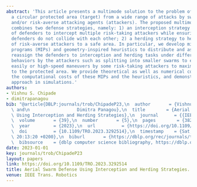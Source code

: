 ```yaml
---
abstract: 'This article presents a multimode solution to the problem of defending
  a circular protected area (target) from a wide range of attacks by swarms of risk-taking
  and/or risk-averse attacking agents (attackers). The proposed multimode solution
  combines two defense strategies, namely: 1) an interception strategy for a team
  of defenders to intercept multiple risk-taking attackers while ensuring that the
  defenders do not collide with each other; 2) a herding strategy to herd a swarm
  of risk-averse attackers to a safe area. In particular, we develop mixed integer
  programs (MIPs) and geometry-inspired heuristics to distribute and assign and/or
  reassign the defenders to interception and herding tasks under different spatiotemporal
  behaviors by the attackers such as splitting into smaller swarms to evade defenders
  easily or high-speed maneuvers by some risk-taking attackers to maximize damage
  to the protected area. We provide theoretical as well as numerical comparison of
  the computational costs of these MIPs and the heuristics, and demonstrate the overall
  approach in simulations.'
authors:
- Vishnu S. Chipade
- dimitrapanagou
bib: "@article{DBLP:journals/trob/ChipadeP23,\n  author       = {Vishnu S. Chipade\
  \ and\n                  Dimitra Panagou},\n  title        = {Aerial Swarm Defense\
  \ Using Interception and Herding Strategies},\n  journal      = {{IEEE} Trans. Robotics},\n\
  \  volume       = {39},\n  number       = {5},\n  pages        = {3821--3837},\n\
  \  year         = {2023},\n  url          = {https://doi.org/10.1109/TRO.2023.3292514},\n\
  \  doi          = {10.1109/TRO.2023.3292514},\n  timestamp    = {Sat, 14 Oct 2023\
  \ 20:13:20 +0200},\n  biburl       = {https://dblp.org/rec/journals/trob/ChipadeP23.bib},\n\
  \  bibsource    = {dblp computer science bibliography, https://dblp.org}\n}"
date: 2023-01-01
key: journals/trob/ChipadeP23
layout: papers
link: https://doi.org/10.1109/TRO.2023.3292514
title: Aerial Swarm Defense Using Interception and Herding Strategies.
venue: IEEE Trans. Robotics
---
```

